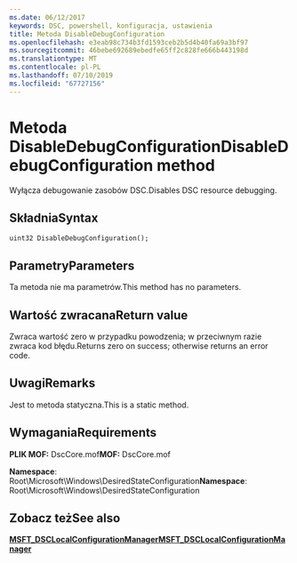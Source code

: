 ```yaml
---
ms.date: 06/12/2017
keywords: DSC, powershell, konfiguracja, ustawienia
title: Metoda DisableDebugConfiguration
ms.openlocfilehash: e3eab98c734b3fd1593ceb2b5d4b40fa69a3bf97
ms.sourcegitcommit: 46bebe692689ebedfe65ff2c828fe666b443198d
ms.translationtype: MT
ms.contentlocale: pl-PL
ms.lasthandoff: 07/10/2019
ms.locfileid: "67727156"
---
```

# <a name="disabledebugconfiguration-method"></a><span data-ttu-id="73373-103">Metoda DisableDebugConfiguration</span><span class="sxs-lookup"><span data-stu-id="73373-103">DisableDebugConfiguration method</span></span>

<span data-ttu-id="73373-104">Wyłącza debugowanie zasobów DSC.</span><span class="sxs-lookup"><span data-stu-id="73373-104">Disables DSC resource debugging.</span></span>

## <a name="syntax"></a><span data-ttu-id="73373-105">Składnia</span><span class="sxs-lookup"><span data-stu-id="73373-105">Syntax</span></span>

```mof
uint32 DisableDebugConfiguration();
```

## <a name="parameters"></a><span data-ttu-id="73373-106">Parametry</span><span class="sxs-lookup"><span data-stu-id="73373-106">Parameters</span></span>

<span data-ttu-id="73373-107">Ta metoda nie ma parametrów.</span><span class="sxs-lookup"><span data-stu-id="73373-107">This method has no parameters.</span></span>

## <a name="return-value"></a><span data-ttu-id="73373-108">Wartość zwracana</span><span class="sxs-lookup"><span data-stu-id="73373-108">Return value</span></span>

<span data-ttu-id="73373-109">Zwraca wartość zero w przypadku powodzenia; w przeciwnym razie zwraca kod błędu.</span><span class="sxs-lookup"><span data-stu-id="73373-109">Returns zero on success; otherwise returns an error code.</span></span>

## <a name="remarks"></a><span data-ttu-id="73373-110">Uwagi</span><span class="sxs-lookup"><span data-stu-id="73373-110">Remarks</span></span>

<span data-ttu-id="73373-111">Jest to metoda statyczna.</span><span class="sxs-lookup"><span data-stu-id="73373-111">This is a static method.</span></span>

## <a name="requirements"></a><span data-ttu-id="73373-112">Wymagania</span><span class="sxs-lookup"><span data-stu-id="73373-112">Requirements</span></span>

<span data-ttu-id="73373-113">**PLIK MOF:** DscCore.mof</span><span class="sxs-lookup"><span data-stu-id="73373-113">**MOF:** DscCore.mof</span></span>

<span data-ttu-id="73373-114">**Namespace**: Root\Microsoft\Windows\DesiredStateConfiguration</span><span class="sxs-lookup"><span data-stu-id="73373-114">**Namespace**: Root\Microsoft\Windows\DesiredStateConfiguration</span></span>

## <a name="see-also"></a><span data-ttu-id="73373-115">Zobacz też</span><span class="sxs-lookup"><span data-stu-id="73373-115">See also</span></span>

[<span data-ttu-id="73373-116">**MSFT_DSCLocalConfigurationManager**</span><span class="sxs-lookup"><span data-stu-id="73373-116">**MSFT_DSCLocalConfigurationManager**</span></span>](msft-dsclocalconfigurationmanager.md)
